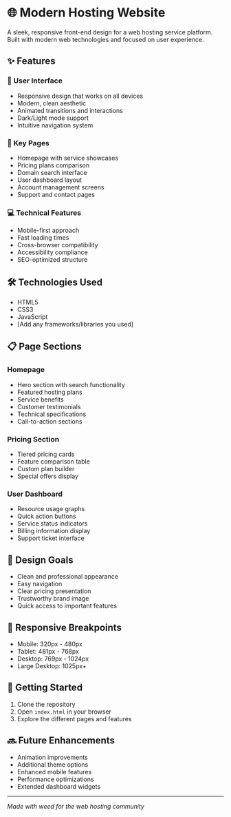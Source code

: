 # 🌐 Modern Hosting Website

A sleek, responsive front-end design for a web hosting service platform. Built with modern web technologies and focused on user experience.

## ✨ Features

### 🎨 User Interface
- Responsive design that works on all devices
- Modern, clean aesthetic
- Animated transitions and interactions
- Dark/Light mode support
- Intuitive navigation system

### 📱 Key Pages
- Homepage with service showcases
- Pricing plans comparison
- Domain search interface
- User dashboard layout
- Account management screens
- Support and contact pages

### 💻 Technical Features
- Mobile-first approach
- Fast loading times
- Cross-browser compatibility
- Accessibility compliance
- SEO-optimized structure

## 🛠️ Technologies Used
- HTML5
- CSS3
- JavaScript
- [Add any frameworks/libraries you used]

## 📋 Page Sections

### Homepage
- Hero section with search functionality
- Featured hosting plans
- Service benefits
- Customer testimonials
- Technical specifications
- Call-to-action sections

### Pricing Section
- Tiered pricing cards
- Feature comparison table
- Custom plan builder
- Special offers display

### User Dashboard
- Resource usage graphs
- Quick action buttons
- Service status indicators
- Billing information display
- Support ticket interface

## 🎯 Design Goals
- Clean and professional appearance
- Easy navigation
- Clear pricing presentation
- Trustworthy brand image
- Quick access to important features

## 📱 Responsive Breakpoints
- Mobile: 320px - 480px
- Tablet: 481px - 768px
- Desktop: 769px - 1024px
- Large Desktop: 1025px+

## 🚀 Getting Started
1. Clone the repository
2. Open `index.html` in your browser
3. Explore the different pages and features


## 🔜 Future Enhancements
- Animation improvements
- Additional theme options
- Enhanced mobile features
- Performance optimizations
- Extended dashboard widgets


---
*Made with weed for the web hosting community*
